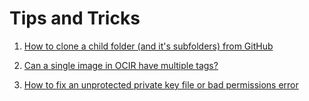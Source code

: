 # Tips and Tricks

1. [How to clone a child folder (and it's subfolders) from GitHub](./clone-child-folder-github.md)

2. [Can a single image in OCIR have multiple tags?](./ocir-image-multiple-tags.md)

3. [How to fix an unprotected private key file or bad permissions error](./private-key-permissions.md)